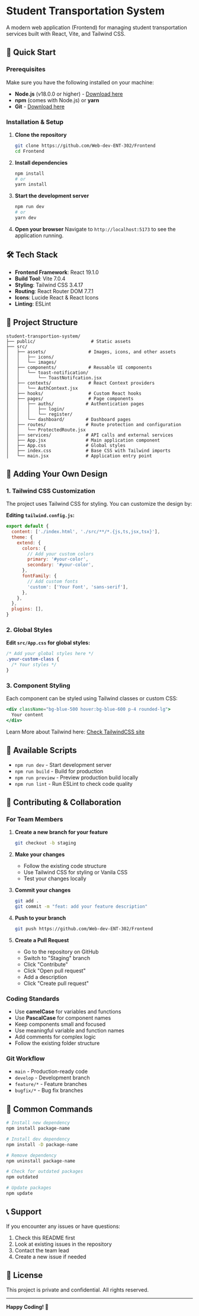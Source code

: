 # Student Transportation System

A modern web application (Frontend)  for managing student transportation services built with React, Vite, and Tailwind CSS.

## 🚀 Quick Start

### Prerequisites

Make sure you have the following installed on your machine:
- **Node.js** (v18.0.0 or higher) - [Download here](https://nodejs.org/)
- **npm** (comes with Node.js) or **yarn**
- **Git** - [Download here](https://git-scm.com/)

### Installation & Setup

1. **Clone the repository**
   ```bash
   git clone https://github.com/Web-dev-ENT-302/Frontend
   cd Frontend
   ```

2. **Install dependencies**
   ```bash
   npm install
   # or
   yarn install
   ```

3. **Start the development server**
   ```bash
   npm run dev
   # or
   yarn dev
   ```

4. **Open your browser**
   Navigate to `http://localhost:5173` to see the application running.

## 🛠️ Tech Stack

- **Frontend Framework**: React 19.1.0
- **Build Tool**: Vite 7.0.4
- **Styling**: Tailwind CSS 3.4.17
- **Routing**: React Router DOM 7.7.1
- **Icons**: Lucide React & React Icons
- **Linting**: ESLint

## 📁 Project Structure

```
student-transportion-system/
├── public/                     # Static assets
├── src/
│   ├── assets/                # Images, icons, and other assets
│   │   ├── icons/
│   │   └── images/
│   ├── components/            # Reusable UI components
│   │   └── toast-notification/
│   │       └── ToastNotifcation.jsx
│   ├── contexts/              # React Context providers
│   │   └── AuthContext.jsx
│   ├── hooks/                 # Custom React hooks
│   ├── pages/                 # Page components
│   │   ├── auths/            # Authentication pages
│   │   │   ├── login/
│   │   │   └── register/
│   │   └── dashboard/        # Dashboard pages
│   ├── routes/               # Route protection and configuration
│   │   └── ProtectedRoute.jsx
│   ├── services/             # API calls and external services
│   ├── App.jsx               # Main application component
│   ├── App.css               # Global styles
│   ├── index.css             # Base CSS with Tailwind imports
│   └── main.jsx              # Application entry point
```

## 🎨 Adding Your Own Design

### 1. Tailwind CSS Customization

The project uses Tailwind CSS for styling. You can customize the design by:

**Editing `tailwind.config.js`:**
```javascript
export default {
  content: ['./index.html', './src/**/*.{js,ts,jsx,tsx}'],
  theme: {
    extend: {
      colors: {
        // Add your custom colors
        primary: '#your-color',
        secondary: '#your-color',
      },
      fontFamily: {
        // Add custom fonts
        'custom': ['Your Font', 'sans-serif'],
      },
    },
  },
  plugins: [],
}
```

### 2. Global Styles

**Edit `src/App.css` for global styles:**
```css
/* Add your global styles here */
.your-custom-class {
  /* Your styles */
}

```

### 3. Component Styling

Each component can be styled using Tailwind classes or custom CSS:
```jsx
<div className="bg-blue-500 hover:bg-blue-600 p-4 rounded-lg">
  Your content
</div>
```
Learn More about Tailwind here: [Check TailwindCSS site](https://tailwindcss.com/docs/installation/using-vite)

## 🔧 Available Scripts

- `npm run dev` - Start development server
- `npm run build` - Build for production
- `npm run preview` - Preview production build locally
- `npm run lint` - Run ESLint to check code quality



## 🤝 Contributing & Collaboration

### For Team Members

1. **Create a new branch for your feature**
   ```bash
   git checkout -b staging
   ```

2. **Make your changes**
   - Follow the existing code structure
   - Use Tailwind CSS for styling or Vanila CSS
   - Test your changes locally

3. **Commit your changes**
   ```bash
   git add .
   git commit -m "feat: add your feature description"
   ```

4. **Push to your branch**
   ```bash
   git push https://github.com/Web-dev-ENT-302/Frontend
   ```

5. **Create a Pull Request**
   - Go to the repository on GitHub
   - Switch to "Staging" branch
   - Click "Contribute"
   - Click "Open pull request"
   - Add a description
   - Click "Create pull request"

### Coding Standards

- Use **camelCase** for variables and functions
- Use **PascalCase** for component names
- Keep components small and focused
- Use meaningful variable and function names
- Add comments for complex logic
- Follow the existing folder structure

### Git Workflow

- `main` - Production-ready code
- `develop` - Development branch
- `feature/*` - Feature branches
- `bugfix/*` - Bug fix branches

## 📝 Common Commands

```bash
# Install new dependency
npm install package-name

# Install dev dependency
npm install -D package-name

# Remove dependency
npm uninstall package-name

# Check for outdated packages
npm outdated

# Update packages
npm update
```

## 📞 Support

If you encounter any issues or have questions:
1. Check this README first
2. Look at existing issues in the repository
3. Contact the team lead
4. Create a new issue if needed

## 📄 License

This project is private and confidential. All rights reserved.

---

**Happy Coding! 🎉**
